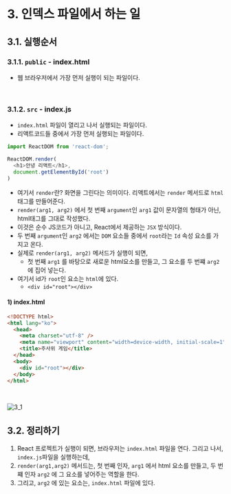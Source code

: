 # 3. 인덱스 파일에서 하는 일

## 3.1. 실행순서

### 3.1.1. `public` - index.html

- 웹 브라우저에서 가장 먼저 실행이 되는 파일이다.

<br/>

### 3.1.2. `src` - index.js

- `index.html` 파일이 열리고 나서 실행되는 파일이다. 
- 리액트코드들 중에서 가장 먼저 실행되는 파일이다.

```js
import ReactDOM from 'react-dom';

ReactDOM.render(
  <h1>안녕 리액트</h1>,
  document.getElementById('root')
)
```

- 여기서 `render`란? 화면을 그린다는 의미이다.  리액트에서는 `render` 메서드로 `html`태그를 만들어준다.
- `render(arg1, arg2)` 에서 첫 번째 `argument`인 `arg1` 값이 문자열의 형태가 아닌, html태그를 그대로 작성했다. 
- 이것은 순수 JS코드가 아니고, React에서 제공하는 `JSX` 방식이다. 
- 두 번째 `argument`인 `arg2` 에서는 `DOM` 요소들 중에서 `root`라는 `Id` 속성 요소를 가지고 온다.
- 실제로 `render(arg1, arg2)` 메서드가 실행이 되면,
  - 첫 번째 `arg1` 를 바탕으로 새로운 html요소를 만들고, 그 요소를 두 번쨰 `arg2` 에 집어 넣는다. 
- 여기서 id가 `root`인 요소는 `html`에 있다.
  - `<div id="root"></div>`


#### 1) index.html

```html
<!DOCTYPE html>
<html lang="ko">
  <head>
    <meta charset="utf-8" />
    <meta name="viewport" content="width=device-width, initial-scale=1" />
    <title>주사위 게임</title>
  </head>
  <body>
    <div id="root"></div>
  </body>
</html>

```

<br/>

![3_1](https://github.com/ohtaekwon/TIL/blob/master/React-Basic/img/3_1.png?raw=true)

## 3.2. 정리하기

1. React 프로젝트가 실행이 되면, 브라우저는 `index.html` 파일을 연다. 그리고 나서, `index.js`파일을 실행하는데, 
2. `render(arg1,arg2)` 메서드는, 첫 번째 인자, `arg1` 에서 html 요소를 만들고, 두 번쨰 인자 `arg2` 에 그 요소를 넣어주는 역할을 한다.
3. 그리고, `arg2` 에 있는 요소는, `index.html` 파일에 있다. 

